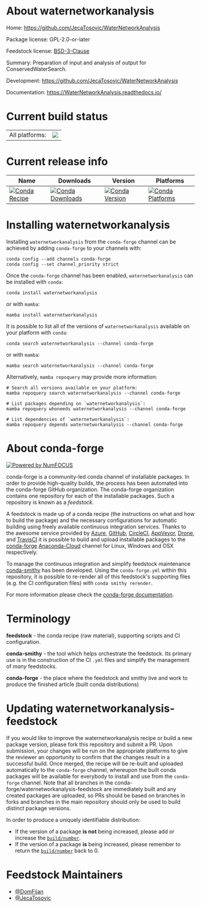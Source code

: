 About waternetworkanalysis
==========================

Home: https://github.com/JecaTosovic/WaterNetworkAnalysis

Package license: GPL-2.0-or-later

Feedstock license: [BSD-3-Clause](https://github.com/conda-forge/waternetworkanalysis-feedstock/blob/main/LICENSE.txt)

Summary: Preparation of input and analysis of output for ConservedWaterSearch.

Development: https://github.com/JecaTosovic/WaterNetworkAnalysis

Documentation: https://WaterNetworkAnalysis.readthedocs.io/

Current build status
====================


<table><tr><td>All platforms:</td>
    <td>
      <a href="https://dev.azure.com/conda-forge/feedstock-builds/_build/latest?definitionId=18657&branchName=main">
        <img src="https://dev.azure.com/conda-forge/feedstock-builds/_apis/build/status/waternetworkanalysis-feedstock?branchName=main">
      </a>
    </td>
  </tr>
</table>

Current release info
====================

| Name | Downloads | Version | Platforms |
| --- | --- | --- | --- |
| [![Conda Recipe](https://img.shields.io/badge/recipe-waternetworkanalysis-green.svg)](https://anaconda.org/conda-forge/waternetworkanalysis) | [![Conda Downloads](https://img.shields.io/conda/dn/conda-forge/waternetworkanalysis.svg)](https://anaconda.org/conda-forge/waternetworkanalysis) | [![Conda Version](https://img.shields.io/conda/vn/conda-forge/waternetworkanalysis.svg)](https://anaconda.org/conda-forge/waternetworkanalysis) | [![Conda Platforms](https://img.shields.io/conda/pn/conda-forge/waternetworkanalysis.svg)](https://anaconda.org/conda-forge/waternetworkanalysis) |

Installing waternetworkanalysis
===============================

Installing `waternetworkanalysis` from the `conda-forge` channel can be achieved by adding `conda-forge` to your channels with:

```
conda config --add channels conda-forge
conda config --set channel_priority strict
```

Once the `conda-forge` channel has been enabled, `waternetworkanalysis` can be installed with `conda`:

```
conda install waternetworkanalysis
```

or with `mamba`:

```
mamba install waternetworkanalysis
```

It is possible to list all of the versions of `waternetworkanalysis` available on your platform with `conda`:

```
conda search waternetworkanalysis --channel conda-forge
```

or with `mamba`:

```
mamba search waternetworkanalysis --channel conda-forge
```

Alternatively, `mamba repoquery` may provide more information:

```
# Search all versions available on your platform:
mamba repoquery search waternetworkanalysis --channel conda-forge

# List packages depending on `waternetworkanalysis`:
mamba repoquery whoneeds waternetworkanalysis --channel conda-forge

# List dependencies of `waternetworkanalysis`:
mamba repoquery depends waternetworkanalysis --channel conda-forge
```


About conda-forge
=================

[![Powered by
NumFOCUS](https://img.shields.io/badge/powered%20by-NumFOCUS-orange.svg?style=flat&colorA=E1523D&colorB=007D8A)](https://numfocus.org)

conda-forge is a community-led conda channel of installable packages.
In order to provide high-quality builds, the process has been automated into the
conda-forge GitHub organization. The conda-forge organization contains one repository
for each of the installable packages. Such a repository is known as a *feedstock*.

A feedstock is made up of a conda recipe (the instructions on what and how to build
the package) and the necessary configurations for automatic building using freely
available continuous integration services. Thanks to the awesome service provided by
[Azure](https://azure.microsoft.com/en-us/services/devops/), [GitHub](https://github.com/),
[CircleCI](https://circleci.com/), [AppVeyor](https://www.appveyor.com/),
[Drone](https://cloud.drone.io/welcome), and [TravisCI](https://travis-ci.com/)
it is possible to build and upload installable packages to the
[conda-forge](https://anaconda.org/conda-forge) [Anaconda-Cloud](https://anaconda.org/)
channel for Linux, Windows and OSX respectively.

To manage the continuous integration and simplify feedstock maintenance
[conda-smithy](https://github.com/conda-forge/conda-smithy) has been developed.
Using the ``conda-forge.yml`` within this repository, it is possible to re-render all of
this feedstock's supporting files (e.g. the CI configuration files) with ``conda smithy rerender``.

For more information please check the [conda-forge documentation](https://conda-forge.org/docs/).

Terminology
===========

**feedstock** - the conda recipe (raw material), supporting scripts and CI configuration.

**conda-smithy** - the tool which helps orchestrate the feedstock.
                   Its primary use is in the construction of the CI ``.yml`` files
                   and simplify the management of *many* feedstocks.

**conda-forge** - the place where the feedstock and smithy live and work to
                  produce the finished article (built conda distributions)


Updating waternetworkanalysis-feedstock
=======================================

If you would like to improve the waternetworkanalysis recipe or build a new
package version, please fork this repository and submit a PR. Upon submission,
your changes will be run on the appropriate platforms to give the reviewer an
opportunity to confirm that the changes result in a successful build. Once
merged, the recipe will be re-built and uploaded automatically to the
`conda-forge` channel, whereupon the built conda packages will be available for
everybody to install and use from the `conda-forge` channel.
Note that all branches in the conda-forge/waternetworkanalysis-feedstock are
immediately built and any created packages are uploaded, so PRs should be based
on branches in forks and branches in the main repository should only be used to
build distinct package versions.

In order to produce a uniquely identifiable distribution:
 * If the version of a package **is not** being increased, please add or increase
   the [``build/number``](https://docs.conda.io/projects/conda-build/en/latest/resources/define-metadata.html#build-number-and-string).
 * If the version of a package **is** being increased, please remember to return
   the [``build/number``](https://docs.conda.io/projects/conda-build/en/latest/resources/define-metadata.html#build-number-and-string)
   back to 0.

Feedstock Maintainers
=====================

* [@DomFijan](https://github.com/DomFijan/)
* [@JecaTosovic](https://github.com/JecaTosovic/)

